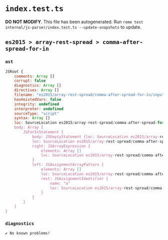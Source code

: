 # `index.test.ts`

**DO NOT MODIFY**. This file has been autogenerated. Run `rome test internal/js-parser/index.test.ts --update-snapshots` to update.

## `es2015 > array-rest-spread > comma-after-spread-for-in`

### `ast`

```javascript
JSRoot {
	comments: Array []
	corrupt: false
	diagnostics: Array []
	directives: Array []
	filename: "es2015/array-rest-spread/comma-after-spread-for-in/input.js"
	hasHoistedVars: false
	integrity: undefined
	interpreter: undefined
	sourceType: "script"
	syntax: Array []
	loc: SourceLocation es2015/array-rest-spread/comma-after-spread-for-in/input.js 1:0-2:0
	body: Array [
		JSForInStatement {
			body: JSEmptyStatement {loc: SourceLocation es2015/array-rest-spread/comma-after-spread-for-in/input.js 1:19-1:20}
			loc: SourceLocation es2015/array-rest-spread/comma-after-spread-for-in/input.js 1:0-1:20
			right: JSArrayExpression {
				elements: Array []
				loc: SourceLocation es2015/array-rest-spread/comma-after-spread-for-in/input.js 1:16-1:18
			}
			left: JSAssignmentArrayPattern {
				elements: Array []
				loc: SourceLocation es2015/array-rest-spread/comma-after-spread-for-in/input.js 1:5-1:12
				rest: JSAssignmentIdentifier {
					name: "a"
					loc: SourceLocation es2015/array-rest-spread/comma-after-spread-for-in/input.js 1:9-1:10 (a)
				}
			}
		}
	]
}
```

### `diagnostics`

```
✔ No known problems!

```
